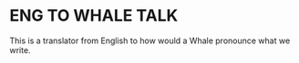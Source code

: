# ENG TO WHALE TALK
 This is a translator from English to how would a Whale pronounce what we write.
